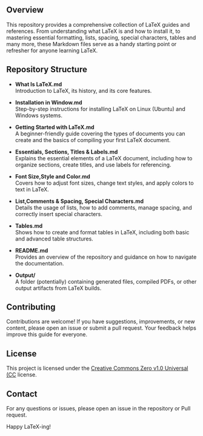 ## Overview

This repository provides a comprehensive collection of LaTeX guides and references. From understanding what LaTeX is and how to install it, to mastering essential formatting, lists, spacing, special characters, tables and many more, these Markdown files serve as a handy starting point or refresher for anyone learning LaTeX.


## Repository Structure

- **What Is LaTeX.md**  
  Introduction to LaTeX, its history, and its core features.

- **Installation in Window.md**  
  Step-by-step instructions for installing LaTeX on Linux (Ubuntu) and Windows systems.

- **Getting Started with LaTeX.md**  
  A beginner-friendly guide covering the types of documents you can create and the basics of compiling your first LaTeX document.

- **Essentials, Sections, Titles & Labels.md**  
  Explains the essential elements of a LaTeX document, including how to organize sections, create titles, and use labels for referencing.

- **Font Size,Style and Color.md**  
  Covers how to adjust font sizes, change text styles, and apply colors to text in LaTeX.

- **List,Comments & Spacing, Special Characters.md**  
  Details the usage of lists, how to add comments, manage spacing, and correctly insert special characters.

- **Tables.md**  
  Shows how to create and format tables in LaTeX, including both basic and advanced table structures.

- **README.md**  
  Provides an overview of the repository and guidance on how to navigate the documentation.

- **Output/**  
  A folder (potentially) containing generated files, compiled PDFs, or other output artifacts from LaTeX builds.


## Contributing

Contributions are welcome! If you have suggestions, improvements, or new content, please open an issue or submit a pull request. Your feedback helps improve this guide for everyone.

## License

This project is licensed under the [Creative Commons Zero v1.0 Universal (CC](<LICENSE>) license.

## Contact

For any questions or issues, please open an issue in the repository or Pull request.

Happy LaTeX-ing!
